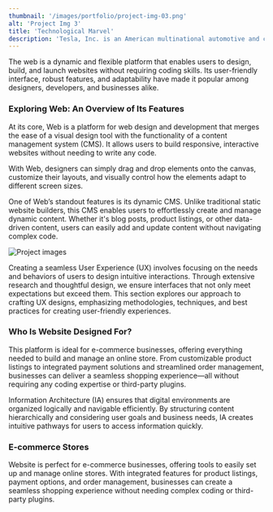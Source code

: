 ```yaml
---
thumbnail: '/images/portfolio/project-img-03.png'
alt: 'Project Img 3'
title: 'Technological Marvel'
description: 'Tesla, Inc. is an American multinational automotive and clean energy company headquartered in Palo Alto, California. It specializes in electric vehicles, battery energy storage, and solar products.'
---
```


The web is a dynamic and flexible platform that enables users to design, build, and launch websites without requiring coding skills. Its user-friendly interface, robust features, and adaptability have made it popular among designers, developers, and businesses alike.

### Exploring Web: An Overview of Its Features

At its core, Web is a platform for web design and development that merges the ease of a visual design tool with the functionality of a content management system (CMS). It allows users to build responsive, interactive websites without needing to write any code.

With Web, designers can simply drag and drop elements onto the canvas, customize their layouts, and visually control how the elements adapt to different screen sizes.

One of Web’s standout features is its dynamic CMS. Unlike traditional static website builders, this CMS enables users to effortlessly create and manage dynamic content. Whether it's blog posts, product listings, or other data-driven content, users can easily add and update content without navigating complex code.

![Project images](/images/project-details/project-details-2-banner.png)

Creating a seamless User Experience (UX) involves focusing on the needs and behaviors of users to design intuitive interactions. Through extensive research and thoughtful design, we ensure interfaces that not only meet expectations but exceed them. This section explores our approach to crafting UX designs, emphasizing methodologies, techniques, and best practices for creating user-friendly experiences.

### Who Is Website Designed For?

This platform is ideal for e-commerce businesses, offering everything needed to build and manage an online store. From customizable product listings to integrated payment solutions and streamlined order management, businesses can deliver a seamless shopping experience—all without requiring any coding expertise or third-party plugins.

Information Architecture (IA) ensures that digital environments are organized logically and navigable efficiently. By structuring content hierarchically and considering user goals and business needs, IA creates intuitive pathways for users to access information quickly.

### E-commerce Stores

Website is perfect for e-commerce businesses, offering tools to easily set up and manage online stores. With integrated features for product listings, payment options, and order management, businesses can create a seamless shopping experience without needing complex coding or third-party plugins.

